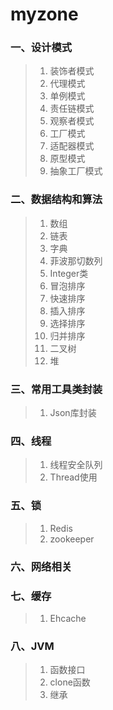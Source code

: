 # myzone
### 一、设计模式
>1) 装饰者模式
>2) 代理模式
>3) 单例模式
>4) 责任链模式
>5) 观察者模式
>6) 工厂模式
>7) 适配器模式
>8) 原型模式
>9) 抽象工厂模式
### 二、数据结构和算法
>1) 数组
>2) 链表
>3) 字典
>4) 菲波那切数列
>5) Integer类
>6) 冒泡排序
>7) 快速排序
>8) 插入排序
>9) 选择排序
>10) 归并排序
>11) 二叉树
>12) 堆
### 三、常用工具类封装
>1) Json库封装
### 四、线程
>1) 线程安全队列
>2) Thread使用
### 五、锁
>1) Redis
>2) zookeeper
### 六、网络相关
### 七、缓存
>1) Ehcache
### 八、JVM
>1) 函数接口
>2) clone函数
>3) 继承
